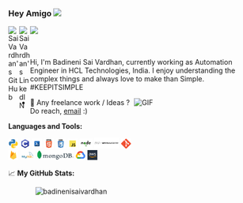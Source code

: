 ### Hey Amigo <img src="https://media.giphy.com/media/hvRJCLFzcasrR4ia7z/giphy.gif" width="25px">
<a href="https://github.com/badinenisaivardhan/">
  <img align="left" alt="Sai Vardhan's GitHub" width="22px" src="https://raw.githubusercontent.com/peterthehan/peterthehan/master/assets/github.svg" />
</a>
<a href="https://www.linkedin.com/in/badinenisaivardhan/">
  <img align="left" alt="Sai Vardhan's LinkedIN" width="22px" src="https://raw.githubusercontent.com/peterthehan/peterthehan/master/assets/linkedin.svg" />
</a>

![](https://visitor-badge.glitch.me/badge?page_id=badinenisaivardhan.badinenisaivardhan)

<br />

Hi, I'm Badineni Sai Vardhan, currently working as Automation Engineer in HCL Technologies, India. I enjoy understanding the complex things and always love to make than Simple. #KEEPITSIMPLE 

<img align="right" alt="GIF" src="https://github.com/abhisheknaiidu/abhisheknaiidu/blob/master/code.gif?raw=true" width="250" height="260" />
  
- 💼 Any freelance work / Ideas ? Do reach, [email](mailto:badinenisaivardhan@gmail.com) :)


**Languages and Tools:**  

<code><img height="20" src="https://github.com/badinenisaivardhan/badinenisaivardhan/blob/main/logo/python.png"></code>
<code><img height="20" src="https://github.com/badinenisaivardhan/badinenisaivardhan/blob/main/logo/c.png"></code>
<code><img height="20" src="https://github.com/badinenisaivardhan/badinenisaivardhan/blob/main/logo/powershell.png"></code>
<code><img height="20" src="https://github.com/badinenisaivardhan/badinenisaivardhan/blob/main/logo/html.png"></code>
<code><img height="20" src="https://github.com/badinenisaivardhan/badinenisaivardhan/blob/main/logo/css.png"></code>
<code><img height="20" src="https://github.com/badinenisaivardhan/badinenisaivardhan/blob/main/logo/js.png"></code>
<code><img height="20" src="https://github.com/badinenisaivardhan/badinenisaivardhan/blob/main/logo/node-js.png"></code>
<code><img height="23" width="50" src="https://github.com/badinenisaivardhan/badinenisaivardhan/blob/main/logo/vmware.png"></code>
<code><img height="20" src="https://github.com/badinenisaivardhan/badinenisaivardhan/blob/main/logo/git.png"></code>
<code><img height="20" src="https://github.com/badinenisaivardhan/badinenisaivardhan/blob/main/logo/firebase.png"></code>
<code><img height="20" src="https://github.com/badinenisaivardhan/badinenisaivardhan/blob/main/logo/mysql.png"></code>
<code><img height="20" src="https://github.com/badinenisaivardhan/badinenisaivardhan/blob/main/logo/mongo-db.png"></code>
<code><img height="20" src="https://github.com/badinenisaivardhan/badinenisaivardhan/blob/main/logo/gcp.png"></code>
<code><img height="20" src="https://github.com/badinenisaivardhan/badinenisaivardhan/blob/main/logo/aws.jpg"></code>

📈 **My GitHub Stats:** 

<p align="center"> <img src="https://github-readme-stats.vercel.app/api?username=badinenisaivardhan&show_icons=true&theme=gotham" alt="badinenisaivardhan" />





